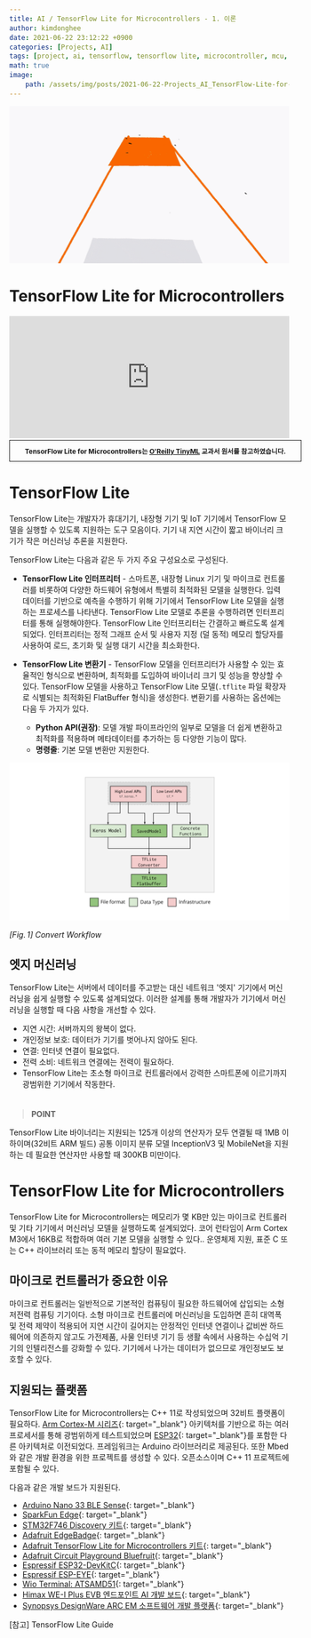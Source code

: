 ```yaml
---
title: AI / TensorFlow Lite for Microcontrollers - 1. 이론
author: kimdonghee
date: 2021-06-22 23:12:22 +0900
categories: [Projects, AI]
tags: [project, ai, tensorflow, tensorflow lite, microcontroller, mcu, arduino, sparkfun, google, tinyml]
math: true
image:
    path: /assets/img/posts/2021-06-22-Projects_AI_TensorFlow-Lite-for-Microcontrollers-1-이론/preview.png
---
```


![Preview_2](/assets/img/posts/2021-06-22-Projects_AI_TensorFlow-Lite-for-Microcontrollers-1-이론/preview_2.gif)

# **TensorFlow Lite for Microcontrollers**

<iframe id="ark-frame" allowtransparency="true" style="background: #FFFFFF; width:100%; height:220px; border-width:0px; border-color:#959595; border-style:solid;" src="https://drive.google.com/embeddedfolderview?id=1iO6bGLNJFk6tsR4E53owU9Fchr48CWku#list"></iframe>

<div style="border:1px solid; padding:10px; margin-bottom: 20px; width: 100%; text-align: center;">
<b style="font-size: 0.85em;">TensorFlow Lite for Microcontrollers는 <a href="https://www.oreilly.com/library/view/tinyml/9781492052036/" target="_blank">O'Reilly TinyML</a> 교과서 원서를 참고하였습니다.</b><br>
</div>

# **TensorFlow Lite**

TensorFlow Lite는 개발자가 휴대기기, 내장형 기기 및 IoT 기기에서 TensorFlow 모델을 실행할 수 있도록 지원하는 도구 모음이다. 기기 내 지연 시간이 짧고 바이너리 크기가 작은 머신러닝 추론을 지원한다.

TensorFlow Lite는 다음과 같은 두 가지 주요 구성요소로 구성된다.

- **TensorFlow Lite 인터프리터** - 스마트폰, 내장형 Linux 기기 및 마이크로 컨트롤러를 비롯하여 다양한 하드웨어 유형에서 특별히 최적화된 모델을 실행한다. 입력 데이터를 기반으로 예측을 수행하기 위해 기기에서 TensorFlow Lite 모델을 실행하는 프로세스를 나타낸다. TensorFlow Lite 모델로 추론을 수행하려면 인터프리터를 통해 실행해야한다. TensorFlow Lite 인터프리터는 간결하고 빠르도록 설계되었다. 인터프리터는 정적 그래프 순서 및 사용자 지정 (덜 동적) 메모리 할당자를 사용하여 로드, 초기화 및 실행 대기 시간을 최소화한다.

- **TensorFlow Lite 변환기** - TensorFlow 모델을 인터프리터가 사용할 수 있는 효율적인 형식으로 변환하며, 최적화를 도입하여 바이너리 크기 및 성능을 향상할 수 있다. TensorFlow 모델을 사용하고 TensorFlow Lite 모델(`.tflite` 파일 확장자로 식별되는 최적화된 FlatBuffer 형식)을 생성한다. 변환기를 사용하는 옵션에는 다음 두 가지가 있다.

  - **Python API(권장)**: 모델 개발 파이프라인의 일부로 모델을 더 쉽게 변환하고 최적화를 적용하며 메타데이터를 추가하는 등 다양한 기능이 많다.
  - **명령줄**: 기본 모델 변환만 지원한다.

![Fig. 1](/assets/img/posts/2021-06-22-Projects_AI_TensorFlow-Lite-for-Microcontrollers-1-이론/fig_1.png)

*$[Fig.\,1]$ Convert Workflow*

## **엣지 머신러닝**

TensorFlow Lite는 서버에서 데이터를 주고받는 대신 네트워크 '엣지' 기기에서 머신러닝을 쉽게 실행할 수 있도록 설계되었다. 이러한 설계를 통해 개발자가 기기에서 머신러닝을 실행할 때 다음 사항을 개선할 수 있다.

- 지연 시간: 서버까지의 왕복이 없다.
- 개인정보 보호: 데이터가 기기를 벗어나지 않아도 된다.
- 연결: 인터넷 연결이 필요없다.
- 전력 소비: 네트워크 연결에는 전력이 필요하다.
- TensorFlow Lite는 초소형 마이크로 컨트롤러에서 강력한 스마트폰에 이르기까지 광범위한 기기에서 작동한다.

<blockquote style="margin-top: 7%;"><b>POINT</b></blockquote>
<div class="blockquote-div">
TensorFlow Lite 바이너리는 지원되는 125개 이상의 연산자가 모두 연결될 때 1MB 이하이며(32비트 ARM 빌드) 공통 이미지 분류 모델 InceptionV3 및 MobileNet을 지원하는 데 필요한 연산자만 사용할 때 300KB 미만이다.
</div>

# **TensorFlow Lite for Microcontrollers**

TensorFlow Lite for Microcontrollers는 메모리가 몇 KB만 있는 마이크로 컨트롤러 및 기타 기기에서 머신러닝 모델을 실행하도록 설계되었다. 코어 런타임이 Arm Cortex M3에서 16KB로 적합하며 여러 기본 모델을 실행할 수 있다.. 운영체제 지원, 표준 C 또는 C++ 라이브러리 또는 동적 메모리 할당이 필요없다.

## **마이크로 컨트롤러가 중요한 이유**

마이크로 컨트롤러는 일반적으로 기본적인 컴퓨팅이 필요한 하드웨어에 삽입되는 소형 저전력 컴퓨팅 기기이다. 소형 마이크로 컨트롤러에 머신러닝을 도입하면 흔히 대역폭 및 전력 제약이 적용되어 지연 시간이 길어지는 안정적인 인터넷 연결이나 값비싼 하드웨어에 의존하지 않고도 가전제품, 사물 인터넷 기기 등 생활 속에서 사용하는 수십억 기기의 인텔리전스를 강화할 수 있다. 기기에서 나가는 데이터가 없으므로 개인정보도 보호할 수 있다.

## **지원되는 플랫폼**

TensorFlow Lite for Microcontrollers는 C++ 11로 작성되었으며 32비트 플랫폼이 필요하다. [Arm Cortex-M 시리즈](https://developer.arm.com/ip-products/processors/cortex-m){: target="_blank"} 아키텍처를 기반으로 하는 여러 프로세서를 통해 광범위하게 테스트되었으며 [ESP32](https://www.espressif.com/en/products/socs/esp32){: target="_blank"}를 포함한 다른 아키텍처로 이전되었다. 프레임워크는 Arduino 라이브러리로 제공된다. 또한 Mbed와 같은 개발 환경을 위한 프로젝트를 생성할 수 있다. 오픈소스이며 C++ 11 프로젝트에 포함될 수 있다.

다음과 같은 개발 보드가 지원된다.

- [Arduino Nano 33 BLE Sense](https://store.arduino.cc/usa/nano-33-ble-sense-with-headers){: target="_blank"}
- [SparkFun Edge](https://www.sparkfun.com/products/15170){: target="_blank"}
- [STM32F746 Discovery 키트](https://www.st.com/en/evaluation-tools/32f746gdiscovery.html){: target="_blank"}
- [Adafruit EdgeBadge](https://www.adafruit.com/product/4400){: target="_blank"}
- [Adafruit TensorFlow Lite for Microcontrollers 키트](https://www.adafruit.com/product/4317){: target="_blank"}
- [Adafruit Circuit Playground Bluefruit](https://learn.adafruit.com/tensorflow-lite-for-circuit-playground-bluefruit-quickstart?view=all){: target="_blank"}
- [Espressif ESP32-DevKitC](https://www.espressif.com/en/products/devkits/esp32-devkitc/overview){: target="_blank"}
- [Espressif ESP-EYE](https://www.espressif.com/en/products/devkits/esp-eye/overview){: target="_blank"}
- [Wio Terminal: ATSAMD51](https://www.seeedstudio.com/Wio-Terminal-p-4509.html){: target="_blank"}
- [Himax WE-I Plus EVB 엔드포인트 AI 개발 보드](https://www.sparkfun.com/products/17256){: target="_blank"}
- [Synopsys DesignWare ARC EM 소프트웨어 개발 플랫폼](https://www.synopsys.com/dw/ipdir.php?ds=arc-em-software-development-platform){: target="_blank"}

[참고] TensorFlow Lite Guide